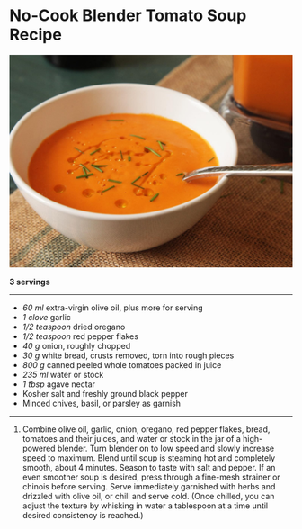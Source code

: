 # No-Cook Blender Tomato Soup Recipe

![](images/20151209-blender-tomato-soup-recipe-2-1500x1125.jpg)

**3 servings**

---

- *60 ml* extra-virgin olive oil, plus more for serving
- *1 clove* garlic
- *1/2 teaspoon* dried oregano
- *1/2 teaspoon* red pepper flakes
- *40 g* onion, roughly chopped
- *30 g* white bread, crusts removed, torn into rough pieces
- *800 g* canned peeled whole tomatoes packed in juice
- *235 ml* water or stock
- *1 tbsp* agave nectar
- Kosher salt and freshly ground black pepper
- Minced chives, basil, or parsley as garnish

---

1. Combine olive oil, garlic, onion, oregano, red pepper flakes, bread, tomatoes and their juices, and water or stock in the jar of a high-powered blender. Turn blender on to low speed and slowly increase speed to maximum. Blend until soup is steaming hot and completely smooth, about 4 minutes. Season to taste with salt and pepper. If an even smoother soup is desired, press through a fine-mesh strainer or chinois before serving. Serve immediately garnished with herbs and drizzled with olive oil, or chill and serve cold. (Once chilled, you can adjust the texture by whisking in water a tablespoon at a time until desired consistency is reached.)
